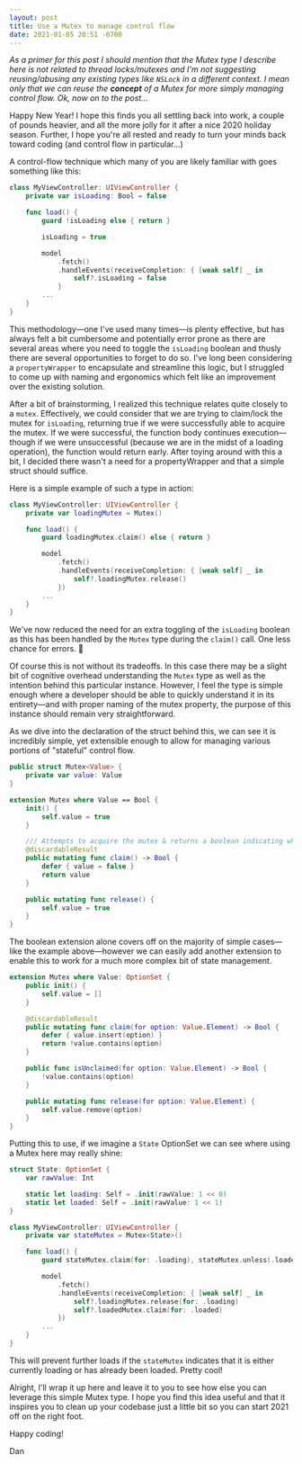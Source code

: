 ```yaml
---
layout: post
title: Use a Mutex to manage control flow
date: 2021-01-05 20:51 -0700
---
```

_As a primer for this post I should mention that the Mutex type I describe here is not related to thread locks/mutexes and I'm not suggesting reusing/abusing any existing types like `NSLock` in a different context. I mean only that we can reuse the **concept** of a Mutex for more simply managing control flow. Ok, now on to the post..._

Happy New Year! I hope this finds you all settling back into work, a couple of pounds heavier, and all the more jolly for it after a nice 2020 holiday season. Further, I hope you're all rested and ready to turn your minds back toward coding (and control flow in particular...)

A control-flow technique which many of you are likely familiar with goes something like this:

``` swift
class MyViewController: UIViewController {
    private var isLoading: Bool = false

    func load() {
        guard !isLoading else { return }

        isLoading = true

        model
            .fetch()
            .handleEvents(receiveCompletion: { [weak self] _ in
                self?.isLoading = false
            }
        ...
    }
}
```

This methodology—one I've used many times—is plenty effective, but has always felt a bit cumbersome and potentially error prone as there are several areas where you need to toggle the `isLoading` boolean and thusly there are several opportunities to forget to do so. I've long been considering a `propertyWrapper` to encapsulate and streamline this logic, but I struggled to come up with naming and ergonomics which felt like an improvement over the existing solution.

After a bit of brainstorming, I realized this technique relates quite closely to a `mutex`. Effectively, we could consider that we are trying to claim/lock the mutex for `isLoading`, returning true if we were successfully able to acquire the mutex. If we were successful, the function body continues execution—though if we were unsuccessful (because we are in the midst of a loading operation), the function would return early. After toying around with this a bit, I decided there wasn't a need for a propertyWrapper and that a simple struct should suffice.

Here is a simple example of such a type in action:

``` swift
class MyViewController: UIViewController {
    private var loadingMutex = Mutex()

    func load() {
        guard loadingMutex.claim() else { return }

        model
            .fetch()
            .handleEvents(receiveCompletion: { [weak self] _ in
                self?.loadingMutex.release()
            })
        ...
    }
}
```

We've now reduced the need for an extra toggling of the `isLoading` boolean as this has been handled by the `Mutex` type during the `claim()` call. One less chance for errors. 🎉

Of course this is not without its tradeoffs. In this case there may be a slight bit of cognitive overhead understanding the `Mutex` type as well as the intention behind this particular instance. However, I feel the type is simple enough where a developer should be able to quickly understand it in its entirety—and with proper naming of the mutex property, the purpose of this instance should remain very straightforward.

As we dive into the declaration of the struct behind this, we can see it is incredibly simple, yet extensible enough to allow for managing various portions of "stateful" control flow.

``` swift
public struct Mutex<Value> {
    private var value: Value
}

extension Mutex where Value == Bool {
    init() {
        self.value = true
    }

    /// Attempts to acquire the mutex & returns a boolean indicating whether the acquisition was successful.
    @discardableResult
    public mutating func claim() -> Bool {
        defer { value = false }
        return value
    }

    public mutating func release() {
        self.value = true
    }
}
```

The boolean extension alone covers off on the majority of simple cases—like the example above—however we can easily add another extension to enable this to work for a much more complex bit of state management.

``` swift
extension Mutex where Value: OptionSet {
    public init() {
        self.value = []
    }

    @discardableResult
    public mutating func claim(for option: Value.Element) -> Bool {
        defer { value.insert(option) }
        return !value.contains(option)
    }

    public func isUnclaimed(for option: Value.Element) -> Bool {
        !value.contains(option)
    }

    public mutating func release(for option: Value.Element) {
        self.value.remove(option)
    }
}
```

Putting this to use, if we imagine a `State` OptionSet we can see where using a Mutex here may really shine:

``` swift
struct State: OptionSet {
    var rawValue: Int

    static let loading: Self = .init(rawValue: 1 << 0)
    static let loaded: Self = .init(rawValue: 1 << 1)
}

class MyViewController: UIViewController {
    private var stateMutex = Mutex<State>()

    func load() {
        guard stateMutex.claim(for: .loading), stateMutex.unless(.loaded) else { return }

        model
            .fetch()
            .handleEvents(receiveCompletion: { [weak self] _ in
                self?.loadingMutex.release(for: .loading)
                self?.loadedMutex.claim(for: .loaded)
            })
        ...
    }
}
```

This will prevent further loads if the `stateMutex` indicates that it is either currently loading or has already been loaded. Pretty cool!

Alright, I'll wrap it up here and leave it to you to see how else you can leverage this simple Mutex type. I hope you find this idea useful and that it inspires you to clean up your codebase just a little bit so you can start 2021 off on the right foot.

Happy coding!

Dan

